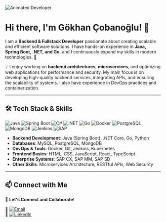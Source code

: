 ![Animated Developer](https://media.giphy.com/media/qgQUggAC3Pfv687qPC/giphy.gif)

# Hi there, I'm Gökhan Çobanoğlu! 👋

I am a **Backend & Fullstack Developer** passionate about creating scalable and efficient software solutions. I have hands-on experience in **Java, Spring Boot, .NET, and Go**, and I continuously expand my skills in modern technologies. 🚀

💡 I enjoy working on **backend architectures**, **microservices**, and optimizing web applications for performance and security. My main focus is on developing high-quality backend services, integrating APIs, and ensuring the scalability of systems. I also have experience in DevOps practices and containerization.

---

## 🛠️ Tech Stack & Skills

![Java](https://img.shields.io/badge/Java-ED8B00?style=for-the-badge&logo=java&logoColor=white)
![Spring Boot](https://img.shields.io/badge/Spring_Boot-6DB33F?style=for-the-badge&logo=spring&logoColor=white)
![C#](https://img.shields.io/badge/C%23-239120?style=for-the-badge&logo=c-sharp&logoColor=white)
![.NET](https://img.shields.io/badge/.NET-512BD4?style=for-the-badge&logo=dotnet&logoColor=white)
![Go](https://img.shields.io/badge/Go-00ADD8?style=for-the-badge&logo=go&logoColor=white)
![Docker](https://img.shields.io/badge/Docker-2496ED?style=for-the-badge&logo=docker&logoColor=white)
![PostgreSQL](https://img.shields.io/badge/PostgreSQL-336791?style=for-the-badge&logo=postgresql&logoColor=white)
![MongoDB](https://img.shields.io/badge/MongoDB-47A248?style=for-the-badge&logo=mongodb&logoColor=white)
![Jenkins](https://img.shields.io/badge/Jenkins-D24939?style=for-the-badge&logo=jenkins&logoColor=white)
![SAP](https://img.shields.io/badge/SAP-009FDA?style=for-the-badge&logo=sap&logoColor=white)

- **Backend Development**: Java (Spring Boot), .NET Core, Go, Python
- **Databases**: MySQL, PostgreSQL, MongoDB
- **DevOps & Tools**: Docker, Git, Jenkins, Kubernetes
- **Frontend Basics**: HTML, CSS, JavaScript, React, TypeScript
- **Enterprise Systems**: SAP CX, SAP MM, SAP SD
- **Other Skills**: Microservices Architecture, RESTful APIs, Web Security

---


## 📫 Connect with Me

📌 **Let's Connect and Collaborate!**

📩 [![Email](https://img.shields.io/badge/Email-D14836?style=for-the-badge&logo=gmail&logoColor=white)](mailto:gkhancobanoglu@gmail.com)  
💼 [![LinkedIn](https://img.shields.io/badge/LinkedIn-0077B5?style=for-the-badge&logo=linkedin&logoColor=white)](https://www.linkedin.com/in/g%C3%B6khan-%C3%A7obano%C4%9Flu-34536a267/)  
